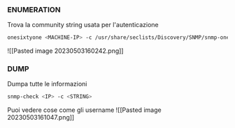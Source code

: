 ### **ENUMERATION**
Trova la community string usata per l'autenticazione
```bash
onesixtyone <MACHINE-IP> -c /usr/share/seclists/Discovery/SNMP/snmp-onesixtyone.txt
```
![[Pasted image 20230503160242.png]]
### **DUMP**
Dumpa tutte le informazioni
```bash
snmp-check <IP> -c <STRING>
```
Puoi vedere cose come gli username
![[Pasted image 20230503161047.png]]
